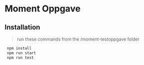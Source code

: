 # Moment Oppgave

## Installation

> run these commands from the /moment-testoppgave folder

```bash
 npm install
 npm run start
 npm run test
```
